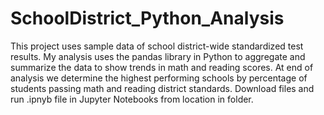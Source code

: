 # SchoolDistrict_Python_Analysis
This project uses sample data of school district-wide standardized test results. My analysis uses the pandas library in Python to aggregate and summarize the data to show trends in math and reading scores. At end of analysis we determine the highest performing schools by percentage of students passing math and reading district standards. Download files and run .ipnyb file in Jupyter Notebooks from location in folder.
